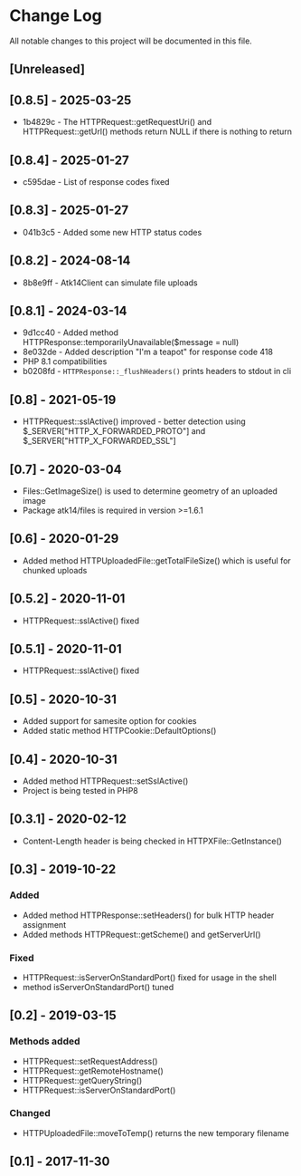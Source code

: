 # Change Log
All notable changes to this project will be documented in this file.

## [Unreleased]

## [0.8.5] - 2025-03-25

* 1b4829c - The HTTPRequest::getRequestUri() and HTTPRequest::getUrl() methods return NULL if there is nothing to return

## [0.8.4] - 2025-01-27

* c595dae - List of response codes fixed

## [0.8.3] - 2025-01-27

* 041b3c5 - Added some new HTTP status codes

## [0.8.2] - 2024-08-14

* 8b8e9ff - Atk14Client can simulate file uploads

## [0.8.1] - 2024-03-14

* 9d1cc40 - Added method HTTPResponse::temporarilyUnavailable($message = null)
* 8e032de - Added description "I'm a teapot" for response code 418
* PHP 8.1 compatibilities
* b0208fd - `HTTPResponse::_flushHeaders()` prints headers to stdout in cli

## [0.8] - 2021-05-19

- HTTPRequest::sslActive() improved - better detection using $_SERVER["HTTP_X_FORWARDED_PROTO"] and $_SERVER["HTTP_X_FORWARDED_SSL"]

## [0.7] - 2020-03-04

- Files::GetImageSize() is used to determine geometry of an uploaded image
- Package atk14/files is required in version >=1.6.1

## [0.6] - 2020-01-29

- Added method HTTPUploadedFile::getTotalFileSize() which is useful for chunked uploads

## [0.5.2] - 2020-11-01

- HTTPRequest::sslActive() fixed

## [0.5.1] - 2020-11-01

- HTTPRequest::sslActive() fixed

## [0.5] - 2020-10-31

- Added support for samesite option for cookies
- Added static method HTTPCookie::DefaultOptions()

## [0.4] - 2020-10-31

- Added method HTTPRequest::setSslActive()
- Project is being tested in PHP8

## [0.3.1] - 2020-02-12

- Content-Length header is being checked in HTTPXFile::GetInstance()

## [0.3] - 2019-10-22

### Added
- Added method HTTPResponse::setHeaders() for bulk HTTP header assignment
- Added methods HTTPRequest::getScheme() and getServerUrl()

### Fixed
- HTTPRequest::isServerOnStandardPort() fixed for usage in the shell
- method isServerOnStandardPort() tuned

## [0.2] - 2019-03-15

### Methods added
- HTTPRequest::setRequestAddress()
- HTTPRequest::getRemoteHostname()
- HTTPRequest::getQueryString()
- HTTPRequest::isServerOnStandardPort()

### Changed
- HTTPUploadedFile::moveToTemp() returns the new temporary filename

## [0.1] - 2017-11-30

